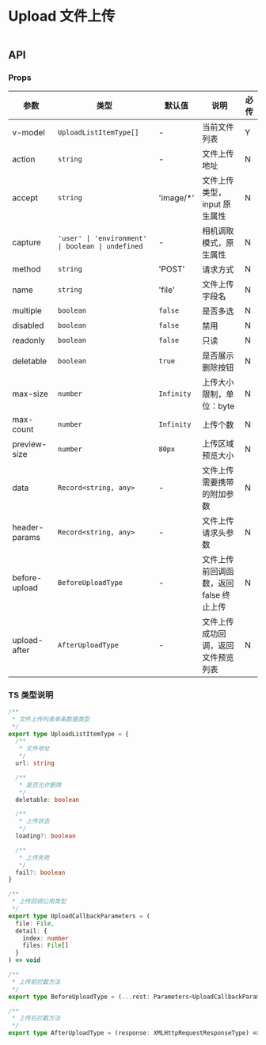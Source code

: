 # Upload 文件上传

```vue playground=MUpload

```

## API

### Props

| 参数          | 类型                                              | 默认值     | 说明                                    | 必传 |
| ------------- | ------------------------------------------------- | ---------- | --------------------------------------- | ---- |
| v-model       | `UploadListItemType[]`                            | -          | 当前文件列表                            | Y    |
| action        | `string`                                          | -          | 文件上传地址                            | N    |
| accept        | `string`                                          | 'image/\*' | 文件上传类型，input 原生属性            | N    |
| capture       | `'user' \| 'environment' \| boolean \| undefined` | -          | 相机调取模式，原生属性                  | N    |
| method        | `string`                                          | 'POST'     | 请求方式                                | N    |
| name          | `string`                                          | 'file'     | 文件上传字段名                          | N    |
| multiple      | `boolean`                                         | `false`    | 是否多选                                | N    |
| disabled      | `boolean`                                         | `false`    | 禁用                                    | N    |
| readonly      | `boolean`                                         | `false`    | 只读                                    | N    |
| deletable     | `boolean`                                         | `true`     | 是否展示删除按钮                        | N    |
| max-size      | `number`                                          | `Infinity` | 上传大小限制，单位：byte                | N    |
| max-count     | `number`                                          | `Infinity` | 上传个数                                | N    |
| preview-size  | `number`                                          | `80px`     | 上传区域预览大小                        | N    |
| data          | `Record<string, any>`                             | -          | 文件上传需要携带的附加参数              | N    |
| header-params | `Record<string, any>`                             | -          | 文件上传请求头参数                      | N    |
| before-upload | `BeforeUploadType`                                | -          | 文件上传前回调函数，返回 false 终止上传 | N    |
| upload-after  | `AfterUploadType`                                 | -          | 文件上传成功回调，返回文件预览列表      | N    |

### TS 类型说明

```typescript
/**
 * 文件上传列表单条数据类型
 */
export type UploadListItemType = {
  /**
   * 文件地址
   */
  url: string

  /**
   * 是否允许删除
   */
  deletable: boolean

  /**
   * 上传状态
   */
  loading?: boolean

  /**
   * 上传失败
   */
  fail?: boolean
}

/**
 * 上传回调公用类型
 */
export type UploadCallbackParameters = (
  file: File,
  detail: {
    index: number
    files: File[]
  }
) => void

/**
 * 上传前拦截方法
 */
export type BeforeUploadType = (...rest: Parameters<UploadCallbackParameters>) => Promise<boolean>

/**
 * 上传后拦截方法
 */
export type AfterUploadType = (response: XMLHttpRequestResponseType) => UploadListItemType
```
